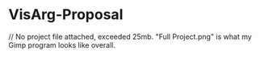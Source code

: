 # VisArg-Proposal
// No project file attached, exceeded 25mb. "Full Project.png" is what my Gimp program looks like overall.
